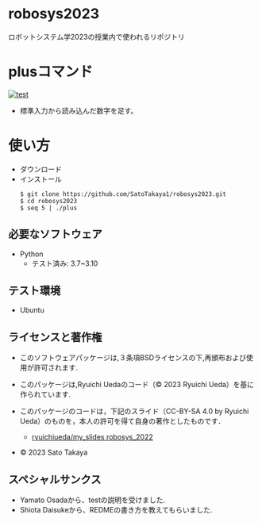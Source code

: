 # robosys2023
ロボットシステム学2023の授業内で使われるリポジトリ

# plusコマンド
[![test](https://github.com/SatoTakaya1/robosys2023/actions/workflows/test.yml/badge.svg)](https://github.com/SatoTakaya1/robosys2023/actions/workflows/test.yml)

* 標準入力から読み込んだ数字を足す。
# 使い方
* ダウンロード
* インストール
  ```
  $ git clone https://github.com/SatoTakaya1/robosys2023.git
  $ cd robosys2023 
  $ seq 5 | ./plus 
  ```

## 必要なソフトウェア
* Python
  * テスト済み: 3.7~3.10

## テスト環境
* Ubuntu

## ライセンスと著作権
* このソフトウェアパッケージは,３条項BSDライセンスの下,再頒布および使用が許可されます.

* このパッケージは,Ryuichi Uedaのコード（© 2023 Ryuichi Ueda）を基に作られています.
* このパッケージのコードは，下記のスライド（CC-BY-SA 4.0 by Ryuichi Ueda）のものを，本人の許可を得て自身の著作としたものです．
  * [ryuichiueda/my_slides robosys_2022](https://github.com/ryuichiueda/my_slides/tree/master/robosys_2022)
* © 2023 Sato Takaya
## スペシャルサンクス
 * Yamato Osadaから、testの説明を受けました.
 * Shiota Daisukeから、REDMEの書き方を教えてもらいました. 
